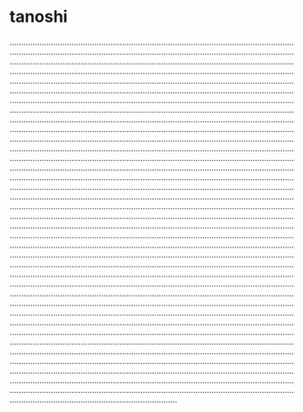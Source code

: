 # tanoshi

.....................................................................................................................................................................................................................................................................................................................................................................................................................................................................................................................................................................................................................................................................................................................................................................................................................................................................................................................................................................................................................................................................................................................................................................................................................................................................................................................................................................................................................................................................................................................................................................................................................................................................................................................................................................................................................................................................................................................................................................................................................................................................................................................................................................................................................................................................................................................................................................................................................................................................................................................................................................................................................................................................................................................................................................................................................................................................................................................................................................................................................................................................................................................................................................................................................................................................................................................................................................................................................................................................................................................................................................................................................................................................................................................................................................................................................................................................................................................................................................................................................................................................................................................................................................................................................................................................................................................................................................................................................................................................................................................................................................................................................................................................................................................................................................................................................................................